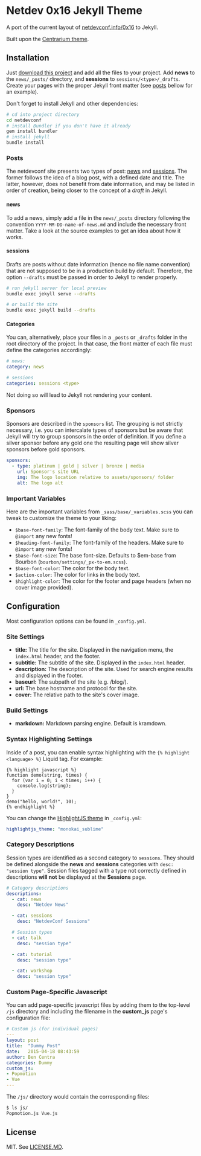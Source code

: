 # Netdev 0x16 Jekyll Theme

A port of the current layout of [netdevconf.info/0x16](www.netdevconf.info/0x16) to Jekyll.

Built upon the [Centrarium theme](https://github.com/bencentra/centrarium).

## Installation

Just [download this
project](https://github.com/expertisesolutions/jekyll-sample-netdev.github.io)
and add all the files to your project. Add **news** to the `news/_posts/`
directory, and **sessions** to `sessions/<type>/_drafts`. Create your pages
with the proper Jekyll front matter (see [posts](#posts) bellow for an
example).

Don't forget to install Jekyll and other dependencies:
```bash
# cd into project directory
cd netdevconf
# install Bundler if you don't have it already
gem install bundler
# install jekyll
bundle install
```

### Posts

The netdevconf site presents two types of post: [news](#news) and
[sessions](#sessions). The former follows the idea of a blog post, with a
defined date and title. The latter, however, does not benefit from date
information, and may be listed in order of creation, being closer to the
concept of a *draft* in Jekyll.

#### news

To add a news, simply add a file in the `news/_posts` directory following the
convention `YYYY-MM-DD-name-of-news.md` and include the necessary front matter.
Take a look at the source examples to get an idea about how it works.


#### sessions

Drafts are posts without date information (hence no file name convention) that
are not supposed to be in a production build by default. Therefore, the option
`--drafts` must be passed in order to Jekyll to render properly. 

```bash
# run jekyll server for local preview
bundle exec jekyll serve --drafts

# or build the site
bundle exec jekyll build --drafts

```

####  Categories

You can, alternatively, place your files in a `_posts` or `_drafts` folder in
the root directory of the project. In that case, the front matter of each file
must define the categories accordingly:

```yml
# news:
category: news

# sessions
categories: sessions <type>
```

Not doing so will lead to Jekyll not rendering your content.

### Sponsors

Sponsors are described in the `sponsors` list. The grouping is not strictly
necessary, i.e. you can intercalate types of sponsors but be aware that Jekyll
will try to group sponsors in the order of definition. If you define a silver
sponsor before any gold one the resulting page will show silver sponsors before
gold sponsors.

```yml
sponsors:
  - type: platinum | gold | silver | bronze | media
    url: Sponsor's site URL
    img: The logo location relative to assets/sponsors/ folder
    alt: The logo alt
```

### Important Variables

Here are the important variables from `_sass/base/_variables.scss` you can
tweak to customize the theme to your liking:

* `$base-font-family`: The font-family of the body text. Make sure to `@import`
  any new fonts!
* `$heading-font-family`: The font-family of the headers. Make sure to
  `@import` any new fonts!
* `$base-font-size`: The base font-size. Defaults to $em-base from Bourbon
  (`bourbon/settings/_px-to-em.scss`).
* `$base-font-color`: The color for the body text.
* `$action-color`: The color for links in the body text.
* `$highlight-color`: The color for the footer and page headers (when no cover
  image provided).

## Configuration

Most configuration options can be found in `_config.yml`.

### Site Settings

* __title:__ The title for the site. Displayed in the navigation menu, the
  `index.html` header, and the footer.
* __subtitle:__ The subtitle of the site. Displayed in the `index.html` header.
* __description:__ The description of the site. Used for search engine results
  and displayed in the footer.
* __baseurl:__ The subpath of the site (e.g. /blog/).
* __url:__ The base hostname and protocol for the site.
* __cover:__ The relative path to the site's cover image.
<!--
* __logo:__ The
  relative path to the site's logo. Used in the navigation menu instead of the
  title if provided. -->

### Build Settings

* __markdown:__ Markdown parsing engine. Default is kramdown.

### Syntax Highlighting Settings

Inside of a post, you can enable syntax highlighting with the `{% highlight
<language> %}` Liquid tag. For example:

```
{% highlight javascript %}
function demo(string, times) {
  for (var i = 0; i < times; i++) {
    console.log(string);
  }
}
demo("hello, world!", 10);
{% endhighlight %}
```

You can change the [HighlightJS theme][highlightjs_theme] in `_config.yml`:

```yml
highlightjs_theme: "monokai_sublime"
```

### Category Descriptions

Session types are identified as a second category to `sessions`. They should be
defined alongside the **news** and **sessions** categories with `desc: "session
type"`. Session files tagged with a type not correctly defined in descriptions
**will not** be displayed at the **Sessions** page.

```yml
# Category descriptions
descriptions:
  - cat: news
    desc: "Netdev News"

  - cat: sessions
    desc: "NetdevConf Sessions"

  # Session types
  - cat: talk
    desc: "session type"

  - cat: tutorial
    desc: "session type"

  - cat: workshop
    desc: "session type"
```

### Custom Page-Specific Javascript

You can add page-specific javascript files by adding them to the top-level
`/js` directory and including the filename in the __custom_js__ page's
configuration file:

```yml
# Custom js (for individual pages)
---
layout: post
title:  "Dummy Post"
date:   2015-04-18 08:43:59
author: Ben Centra
categories: Dummy
custom_js:
- Popmotion
- Vue
---
```

The `/js/` directory would contain the corresponding files:

```bash
$ ls js/
Popmotion.js Vue.js
```

## License

MIT. See [LICENSE.MD](https://github.com/bencentra/centrarium/blob/master/LICENSE.md).

[bencentra]: http://bencentra.com
[bourbon]: http://bourbon.io/
[neat]: http://neat.bourbon.io/
[bitters]: http://bitters.bourbon.io/
[refills]: http://refills.bourbon.io/
[fontawesome]: http://fortawesome.github.io/Font-Awesome/
[highlightjs]: https://highlightjs.org/
[highlightjs_theme]: https://highlightjs.org/static/demo/
[lightbox]: http://lokeshdhakar.com/projects/lightbox2/
[cover]: https://www.flickr.com/photos/79666107@N00/3796678503/in/photolist-6MuYfc-61Rtft-8XzPmY-a6Cozm-54eSMs-6oMJmk-aepZQq-9YkPHp-fiAEGE-dVP4Z5-oxPyJP-atKUFJ-9YHWA5-9YF2f2-9YF2gR-9YHVGN-9YHVvs-qZYYQ6-4JqP2i-a2peGy-9YHVUm-9YHVF7-9YHVCL-9YF3NK-cYteMo-aiPmb9-69dtAi-9YF21x-4aWpmn-7SLiUL-77pqVX-8vXbYv-4HGDSH-a2h5P1-8LsZrQ-9aj1ez-auPZ7q-9YHVMd-9YF2bi-9YF23D-8LpWpn-9an6KL-9YHVZL-dqZ3Cz-2GuvnX-9YHWUo-9YHVWd-p5Roh5-i1zTbv-6sYrUT
[disqus]: https://disqus.com/
[ga]: http://www.google.com/analytics/
[archives]: https://github.com/jekyll/jekyll-archives
[sitemap]: https://github.com/jekyll/jekyll-sitemap
